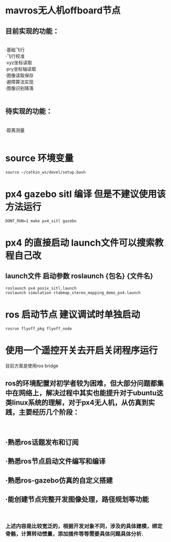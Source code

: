  <h1>mavros无人机offboard节点</h1>
<h2>目前实现的功能：</h2></br>
·基础飞行 </br>
·飞行校准</br>
·xyz坐标读取</br>
·pry坐标轴读取</br>
·图像读取保存</br>
·避障算法实现</br>
·图像识别降落</br>
</br>
<h2>待实现的功能：</h2>
</br>
·距离测量</br>
</br>

# source 环境变量
	source ~/catkin_ws/devel/setup.bash

# px4 gazebo sitl 编译 但是不建议使用该方法运行
	DONT_RUN=1 make px4_sitl gazebo

# px4 的直接启动 launch文件可以搜索教程自己改

<h2>launch文件 启动参数 roslaunch {包名} {文件名}</h2>

	roslaunch px4 posix_sitl.launch
	roslaunch simulation rtabmap_stereo_mapping_demo_px4.launch

# ros 启动节点 建议调试时单独启动 
	rosrun flyoff_pkg flyoff_node

# 使用一个遥控开关去开启关闭程序运行
目前方案是使用ros bridge


## 	ros的环境配置对初学者较为困难，但大部分问题都集中在网络上，解决过程中其实也能提升对于ubuntu这类linux系统的理解，对于px4无人机，从仿真到实践，主要经历几个阶段：

</br>
<h2>·熟悉ros话题发布和订阅</h2>
<h2>·熟悉ros节点启动文件编写和编译</h2>
<h2>·熟悉ros-gazebo仿真的自定义搭建</h2>
<h2>·能创建节点完整开发图像处理，路径规划等功能</h2></br>
<h3>上述内容是比较宽泛的，根据开发对象不同，涉及的具体建模，绑定骨骼，计算转动惯量，添加插件等等需要具体问题具体分析.</h3></br>